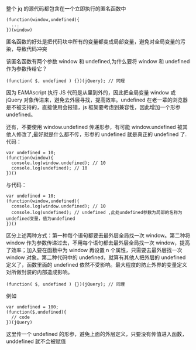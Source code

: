 整个 jq 的源代码都包含在一个立即执行的匿名函数中

```
(function(window,undefined){
  ...
})(window)
```

匿名函数的好处是把代码块中所有的变量都变成局部变量，避免对全局变量的污染，导致代码冲突

该匿名函数有两个参数 window 和 undefined,为什么要将 window 和 undefined 作为参数传给它？

```
(function( $, undefined ) {})(jQuery); // 同理
```

因为 EAMAscript 执行 JS 代码是从里到外的，因此把全局变量 window 或 jQuery 对象传进来，避免去外层寻找，提高效率。undefined 在老一辈的浏览器是不被支持的，直接使用会报错，js 框架要考虑到兼容性，因此增加一个形参 undefined。

还有，不要使用 window.undefined 传递形参，有可能 window.undefined 被其他人修改了,最好就是什么都不传，形参的 undefined 就是真正的 undefined 了.
代码：

```
var undefined = 10;
(function(window){
  console.log(window.undefined); // 10
  console.log(undefined); // 10
})()
```

与代码：

```
var undefined = 10;
(function(window,undefined){
  console.log(window.undefined); // 10
  console.log(undefined); // undefined ,此处undefined参数为局部的名称为undefined变量，值为undefined
})()
```

区分上述两种方式：第一种每个语句都要去最外层全局找一次 window。第二种将 window 作为参数传递过去，不用每个语句都去最外层全局找一次 window，提高了效率；加入要在函数中为 window 再设置 n 个属性，只需要去最外层找一次 window 对象。第二种代码中的 undefined，就算有其他人把外层的 undefined 定义了，函数里面的 undefined 依然不受影响。最大程度的防止外界的变量定义对所做封装的内部造成影响。

```
(function( $, undefined ) {})(jQuery); // 同理
```

例如

```
var undefined = 100;
(function($,undefined){
  // code
})(jQuery)
```

这里传一个 undefined 的形参，避免上面的外层定义，只要没有传值进入函数，unddefined 就不会被赋值
